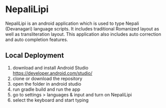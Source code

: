 # NepaliLipi

NepaliLipi is an android application which is used to type Nepali (Devanagari) language scripts. 
It includes traditional Romanized layout as well as transliteration layout. 
This application also includes auto correction and auto completion features. 

## Local Deployment

1. download and install Android Studio https://developer.android.com/studio/
2. clone or download the repository
3. open the folder in android studio
4. run gradle build and run the app
5. go to settings > languages & input and turn on NepaliLipi
6. select the keyboard and start typing
